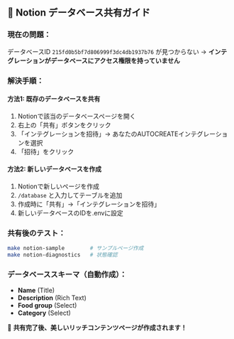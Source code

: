 ## 🎯 Notion データベース共有ガイド

### 現在の問題：
データベースID `215fd0b5bf7d806999f3dc4db1937b76` が見つからない
→ **インテグレーションがデータベースにアクセス権限を持っていません**

### 解決手順：

#### 方法1: 既存のデータベースを共有
1. Notionで該当のデータベースページを開く
2. 右上の「共有」ボタンをクリック
3. 「インテグレーションを招待」→ あなたのAUTOCREATEインテグレーションを選択
4. 「招待」をクリック

#### 方法2: 新しいデータベースを作成
1. Notionで新しいページを作成
2. `/database` と入力してテーブルを追加
3. 作成時に「共有」→「インテグレーションを招待」
4. 新しいデータベースのIDを.envに設定

### 共有後のテスト：
```bash
make notion-sample        # サンプルページ作成
make notion-diagnostics   # 状態確認
```

### データベーススキーマ（自動作成）：
- **Name** (Title)
- **Description** (Rich Text)  
- **Food group** (Select)
- **Category** (Select)

🚀 **共有完了後、美しいリッチコンテンツページが作成されます！**

